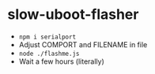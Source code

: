 # slow-uboot-flasher

- `npm i serialport`
- Adjust COMPORT and FILENAME in file
- `node ./flashme.js`
- Wait a few hours (literally)

